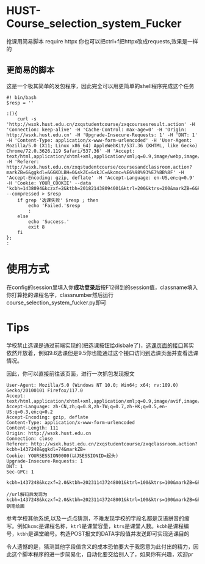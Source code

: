# HUST-Course_selection_system_Fucker
 抢课用简易脚本
require httpx
你也可以把ctrl+f把httpx改成requests,效果是一样的

## 更简易的脚本
这是一个极其简单的发包程序，因此完全可以用更简单的shell程序完成这个任务
```
#! bin/bash
$resp = ''

:(){
    curl -s 'http://wsxk.hust.edu.cn/zxqstudentcourse/zxqcoursesresult.action' -H 'Connection: keep-alive' -H 'Cache-Control: max-age=0' -H 'Origin: http://wsxk.hust.edu.cn' -H 'Upgrade-Insecure-Requests: 1' -H 'DNT: 1' -H 'Content-Type: application/x-www-form-urlencoded' -H 'User-Agent: Mozilla/5.0 (X11; Linux x86_64) AppleWebKit/537.36 (KHTML, like Gecko) Chrome/72.0.3626.119 Safari/537.36' -H 'Accept: text/html,application/xhtml+xml,application/xml;q=0.9,image/webp,image/apng,*/*;q=0.8' -H 'Referer: http://wsxk.hust.edu.cn/zxqstudentcourse/coursesandclassroom.action?markZB=6&ggkdl=&GGKDLBH=0&skZC=&skJC=&kcmc=%E6%98%93%E7%BB%8F' -H 'Accept-Encoding: gzip, deflate' -H 'Accept-Language: en-US,en;q=0.9' -H 'Cookie: YOUR_COOKIE' --data 'kcbh=1438094&kczxf=2&ktbh=201821438094001&ktrl=200&ktrs=200&markZB=6&kcmc=%E6%98%93%E7%BB%8F%E4%B8%8E%E4%B8%AD%E5%9B%BD%E6%96%87%E5%8C%96' --compressed > $resp
    if grep '选课失败' $resp ; then
        echo 'Failed.'$resp
        :
    else
        echo 'Success.'
        exit 8
    fi
};
:
```
# 使用方式
在config的session里填入你**成功登录后**按F12得到的session值，classname填入你打算抢的课程名字，classnumber然后运行course_selection_system_fucker.py即可

# Tips
学校禁止选课是通过前端实现的(把选课按钮给disbale了)，[选课页面的接口](http://wsxk.hust.edu.cn/zxqstudentcourse/zxqcourses.action)其实依然开放着，例如9.6选课但是9.5你也能通过这个接口访问到选课页面并查看选课情况。

因此，你可以直接前往该页面，进行一次抓包发现报文
```
User-Agent: Mozilla/5.0 (Windows NT 10.0; Win64; x64; rv:109.0) Gecko/20100101 Firefox/117.0
Accept: text/html,application/xhtml+xml,application/xml;q=0.9,image/avif,image/webp,*/*;q=0.8
Accept-Language: zh-CN,zh;q=0.8,zh-TW;q=0.7,zh-HK;q=0.5,en-US;q=0.3,en;q=0.2
Accept-Encoding: gzip, deflate
Content-Type: application/x-www-form-urlencoded
Content-Length: 111
Origin: http://wsxk.hust.edu.cn
Connection: close
Referer: http://wsxk.hust.edu.cn/zxqstudentcourse/zxqclassroom.action?kcbh=1437248&ggkdl=74&markZB=
Cookie: YOURSESSION0000(以JSESSIONID=起头)
Upgrade-Insecure-Requests: 1
DNT: 1
Sec-GPC: 1

kcbh=1437248&kczxf=2.0&ktbh=202311437248001&ktrl=100&ktrs=100&markZB=&kcmc=%E9%92%A2%E7%AC%94%E7%BB%98%E7%94%BB

//url解码后发现为
kcbh=1437248&kczxf=2.0&ktbh=202311437248001&ktrl=100&ktrs=100&markZB=&kcmc=钢笔绘画
```
参考学校其他系统,以及一点点猜测，不难发现学校的字段名都是汉语拼音的缩写。例如```kcmc```是课程名称，```ktrl```是课堂容量，```ktrs```是课堂人数。`kcbh`是课程编号，`ktbh`是课堂编号。构造POST报文的DATA字段值并发送即可实现选课目的

令人遗憾的是，猜测其他字段值含义的成本恐怕要大于我愿意为此付出的精力，因此这个脚本程序的进一步简易化，自动化要交给别人了，如果你有兴趣，欢迎pr
